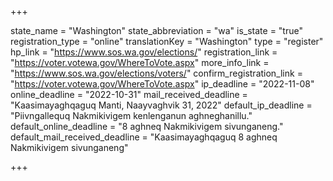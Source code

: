 +++

state_name = "Washington"
state_abbreviation = "wa"
is_state = "true"
registration_type = "online"
translationKey = "Washington"
type = "register"
hp_link = "https://www.sos.wa.gov/elections/"
registration_link = "https://voter.votewa.gov/WhereToVote.aspx"
more_info_link = "https://www.sos.wa.gov/elections/voters/"
confirm_registration_link = "https://voter.votewa.gov/WhereToVote.aspx"
ip_deadline = "2022-11-08"
online_deadline = "2022-10-31"
mail_received_deadline = "Kaasimayaghqaguq Manti, Naayvaghvik 31, 2022"
default_ip_deadline = "Piivngallequq Nakmikivigem kenlenganun aghneghanillu."
default_online_deadline = "8 aghneq Nakmikivigem sivunganeng."
default_mail_received_deadline = "Kaasimayaghqaguq 8 aghneq Nakmikivigem sivunganeng"

+++
